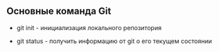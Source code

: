 ## Основные команда Git

* git init - инициализация локального репозитория

* git status -  получить информацию от git о его текущем состоянии

